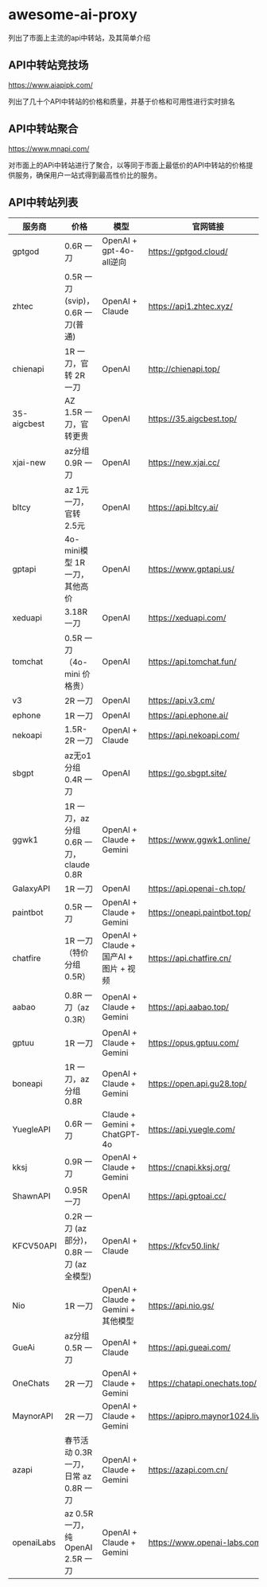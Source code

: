 # awesome-ai-proxy
列出了市面上主流的api中转站，及其简单介绍

## API中转站竞技场
https://www.aiapipk.com/

列出了几十个API中转站的价格和质量，并基于价格和可用性进行实时排名

## API中转站聚合
https://www.mnapi.com/

对市面上的APi中转站进行了聚合，以等同于市面上最低价的API中转站的价格提供服务，确保用户一站式得到最高性价比的服务。

## API中转站列表

| 服务商       | 价格                                   | 模型                          | 官网链接                                |
|------------|--------------------------------------|-----------------------------|--------------------------------------|
| gptgod     | 0.6R 一刀                            | OpenAI + gpt-4o-all逆向      | https://gptgod.cloud/    |
| zhtec      | 0.5R 一刀(svip)，0.6R 一刀(普通)     | OpenAI + Claude              | https://api1.zhtec.xyz/ |
| chienapi   | 1R 一刀，官转 2R 一刀                | OpenAI                       | http://chienapi.top/    |
| 35-aigcbest| AZ 1.5R 一刀，官转更贵              | OpenAI                       | https://35.aigcbest.top/|
| xjai-new   | az分组 0.9R 一刀                     | OpenAI                       | https://new.xjai.cc/    |
| bltcy      | az 1元 一刀，官转 2.5元              | OpenAI                       | https://api.bltcy.ai/   |
| gptapi     | 4o-mini模型 1R 一刀，其他高价        | OpenAI                       | https://www.gptapi.us/  |
| xeduapi    | 3.18R 一刀                           | OpenAI                       | https://xeduapi.com/    |
| tomchat    | 0.5R 一刀（4o-mini 价格贵）           | OpenAI                       | https://api.tomchat.fun/|
| v3         | 2R 一刀                              | OpenAI                       | https://api.v3.cm/      |
| ephone     | 1R 一刀                              | OpenAI                       | https://api.ephone.ai/  |
| nekoapi    | 1.5R-2R 一刀                         | OpenAI + Claude              | https://api.nekoapi.com/|
| sbgpt      | az无o1分组 0.4R 一刀                 | OpenAI                       | https://go.sbgpt.site/  |
| ggwk1      | 1R 一刀，az分组 0.6R 一刀，claude 0.8R | OpenAI + Claude + Gemini     | https://www.ggwk1.online/|
| GalaxyAPI  | 1R 一刀                              | OpenAI                       | https://api.openai-ch.top/|
| paintbot   | 0.5R 一刀                            | OpenAI + Claude + Gemini     | https://oneapi.paintbot.top/|
| chatfire   | 1R 一刀（特价分组 0.5R）             | OpenAI + Claude + 国产AI + 图片 + 视频 | https://api.chatfire.cn/|
| aabao      | 0.8R 一刀（az 0.3R）                 | OpenAI + Claude + Gemini     | https://api.aabao.top/   |
| gptuu      | 1R 一刀                              | OpenAI + Claude + Gemini     | https://opus.gptuu.com/  |
| boneapi    | 1R 一刀，az分组 0.8R                 | OpenAI + Claude + Gemini     | https://open.api.gu28.top/|
| YuegleAPI  | 0.6R 一刀                            | Claude + Gemini + ChatGPT-4o | https://api.yuegle.com/  |
| kksj       | 0.9R 一刀                            | OpenAI + Claude + Gemini     | https://cnapi.kksj.org/  |
| ShawnAPI   | 0.95R 一刀                           | OpenAI                       | https://api.gptoai.cc/  |
| KFCV50API  | 0.2R 一刀 (az部分)，0.8R 一刀 (az全模型) | OpenAI + Claude              | https://kfcv50.link/     |
| Nio        | 1R 一刀                              | OpenAI + Claude + Gemini + 其他模型 | https://api.nio.gs/     |
| GueAi      | az分组 0.5R 一刀                     | OpenAI + Claude              | https://api.gueai.com/  |
| OneChats   | 2R 一刀                              | OpenAI + Claude + Gemini     | https://chatapi.onechats.top/|
| MaynorAPI  | 2R 一刀                              | OpenAI + Claude + Gemini     | https://apipro.maynor1024.live/|
| azapi      | 春节活动 0.3R 一刀，日常 az 0.8R 一刀 | OpenAI + Claude + Gemini     | https://azapi.com.cn/   |
| openaiLabs | az 0.5R 一刀，纯OpenAI 2.5R 一刀     | OpenAI + Claude + Gemini     | https://www.openai-labs.com/|
